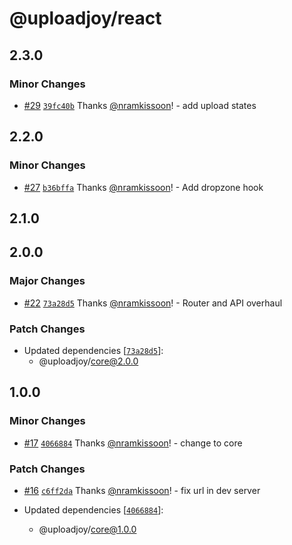 # @uploadjoy/react

## 2.3.0

### Minor Changes

- [#29](https://github.com/Uploadjoy/uploadjoy/pull/29) [`39fc40b`](https://github.com/Uploadjoy/uploadjoy/commit/39fc40b26193fb05dafaddd89463c135dfa4b832) Thanks [@nramkissoon](https://github.com/nramkissoon)! - add upload states

## 2.2.0

### Minor Changes

- [#27](https://github.com/Uploadjoy/uploadjoy/pull/27) [`b36bffa`](https://github.com/Uploadjoy/uploadjoy/commit/b36bffaf4b270654102009a1689e0e3a05338d15) Thanks [@nramkissoon](https://github.com/nramkissoon)! - Add dropzone hook

## 2.1.0

## 2.0.0

### Major Changes

- [#22](https://github.com/Uploadjoy/uploadjoy/pull/22) [`73a28d5`](https://github.com/Uploadjoy/uploadjoy/commit/73a28d5cfc11a04776ed6b045d0b054f5b081de0) Thanks [@nramkissoon](https://github.com/nramkissoon)! - Router and API overhaul

### Patch Changes

- Updated dependencies [[`73a28d5`](https://github.com/Uploadjoy/uploadjoy/commit/73a28d5cfc11a04776ed6b045d0b054f5b081de0)]:
  - @uploadjoy/core@2.0.0

## 1.0.0

### Minor Changes

- [#17](https://github.com/Uploadjoy/uploadjoy/pull/17) [`4066884`](https://github.com/Uploadjoy/uploadjoy/commit/40668848dab24be28c46957ce39f345802a26341) Thanks [@nramkissoon](https://github.com/nramkissoon)! - change to core

### Patch Changes

- [#16](https://github.com/Uploadjoy/uploadjoy/pull/16) [`c6ff2da`](https://github.com/Uploadjoy/uploadjoy/commit/c6ff2dacbac36a8b1d32fb483fb88aa08276d012) Thanks [@nramkissoon](https://github.com/nramkissoon)! - fix url in dev server

- Updated dependencies [[`4066884`](https://github.com/Uploadjoy/uploadjoy/commit/40668848dab24be28c46957ce39f345802a26341)]:
  - @uploadjoy/core@1.0.0
